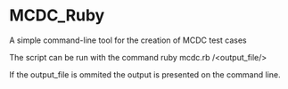 # MCDC_Ruby
A simple command-line tool for the creation of MCDC test cases

The script can be run with the command ruby mcdc.rb /<output_file/>

If the output_file is ommited the output is presented on the command line.
